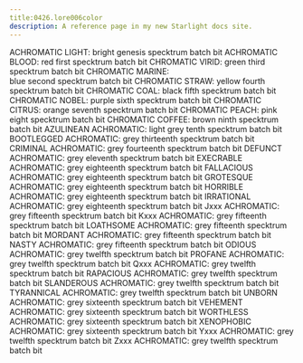 ```yaml
---
title:0426.lore006color
description: A reference page in my new Starlight docs site.
---
```

ACHROMATIC LIGHT: 
bright genesis specktrum batch bit
ACHROMATIC BLOOD: 
red first specktrum batch bit
CHROMATIC VIRID: 
green third specktrum batch bit
CHROMATIC MARINE:  
blue second specktrum batch bit
CHROMATIC STRAW: 
yellow fourth specktrum batch bit
CHROMATIC COAL:
black fifth specktrum batch bit
CHROMATIC NOBEL:
purple sixth specktrum batch bit
CHROMATIC CITRUS:
orange seventh specktrum batch bit
CHROMATIC PEACH:
pink eight specktrum batch bit
CHROMATIC COFFEE:
brown ninth specktrum batch bit
AZULINEAN ACHROMATIC:
light grey tenth specktrum batch bit
BOOTLEGGED  ACHROMATIC:
grey thirteenth specktrum batch bit
CRIMINAL ACHROMATIC:
grey fourteenth specktrum batch bit
DEFUNCT ACHROMATIC:
grey eleventh specktrum batch bit
EXECRABLE ACHROMATIC:
grey eighteenth specktrum batch bit
FALLACIOUS ACHROMATIC:
grey eighteenth specktrum batch bit
GROTESQUE ACHROMATIC:
grey eighteenth specktrum batch bit
HORRIBLE ACHROMATIC:
grey eighteenth specktrum batch bit
IRRATIONAL ACHROMATIC:
grey eighteenth specktrum batch bit
Jxxx ACHROMATIC:
grey fifteenth specktrum batch bit
Kxxx ACHROMATIC:
grey fifteenth specktrum batch bit
LOATHSOME ACHROMATIC:
grey fifteenth specktrum batch bit
MORDANT ACHROMATIC:
grey fifteenth specktrum batch bit
NASTY ACHROMATIC:
grey fifteenth specktrum batch bit
ODIOUS ACHROMATIC:
grey twelfth specktrum batch bit
PROFANE ACHROMATIC:
grey twelfth specktrum batch bit
Qxxx ACHROMATIC:
grey twelfth specktrum batch bit
RAPACIOUS ACHROMATIC:
grey twelfth specktrum batch bit
SLANDEROUS ACHROMATIC:
grey twelfth specktrum batch bit
TYRANNICAL ACHROMATIC:
grey twelfth specktrum batch bit
UNBORN ACHROMATIC:
grey sixteenth specktrum batch bit
VEHEMENT ACHROMATIC:
grey sixteenth specktrum batch bit
WORTHLESS ACHROMATIC:
grey sixteenth specktrum batch bit
XENOPHOBIC ACHROMATIC:
grey sixteenth specktrum batch bit
Yxxx ACHROMATIC:
grey twelfth specktrum batch bit
Zxxx ACHROMATIC:
grey twelfth specktrum batch bit